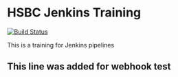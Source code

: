 # HSBC Jenkins Training
[![Build Status](http://54.170.99.27:8080/buildStatus/icon?job=my_pipeline_01)](http://ec2-3-254-187-215.eu-west-1.compute.amazonaws.com:8080/job/my_pipeline_01/)   


This is a training for Jenkins pipelines

## This line was added for webhook test
